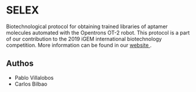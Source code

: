 # SELEX
Biotechnological protocol for obtaining trained libraries of aptamer molecules automated with the Opentrons OT-2 robot.
This protocol is a part of our contribution to the 2019 iGEM international biotechnology competition. More information can be found in our <a href = "https://2019.igem.org/Team:MADRID_UCM/Landing">website </a>.

## Authos
* Pablo Villalobos
* Carlos Bilbao
